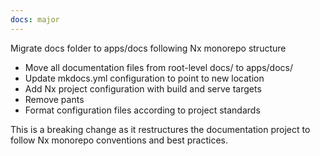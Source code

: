 ```yaml
---
docs: major
---
```


Migrate docs folder to apps/docs following Nx monorepo structure

- Move all documentation files from root-level docs/ to apps/docs/
- Update mkdocs.yml configuration to point to new location
- Add Nx project configuration with build and serve targets
- Remove pants
- Format configuration files according to project standards

This is a breaking change as it restructures the documentation project to follow Nx monorepo conventions and best practices.